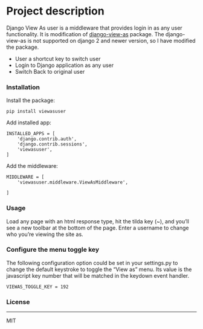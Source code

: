 # Project description
Django View As user is a middleware that provides login in as any user functionality. It is modification of [django-view-as](https://pypi.org/project/django-view-as/) package. The django-view-as is not supported on django 2 and newer version, so I have modified the package.

  - User a shortcut key to switch user
  - Login to Django application as any user
  - Switch Back to original user

### Installation

Install the package:

```
pip install viewasuser
```
Add installed app:

```
INSTALLED_APPS = [
    'django.contrib.auth',
    'django.contrib.sessions',
    'viewasuser',
]
```
Add the middleware:

```
MIDDLEWARE = [
    'viewasuser.middleware.ViewAsMiddleware',

]
```

### Usage
Load any page with an html response type, hit the tilda key (~), and you’ll see a new toolbar at the bottom of the page. Enter a username to change who you’re viewing the site as.

### Configure the menu toggle key
The following configuration option could be set in your settings.py to change the default keystroke to toggle the “View as” menu. Its value is the javascript key number that will be matched in the keydown event handler.

```
VIEWAS_TOGGLE_KEY = 192 
```

### License
----
MIT


